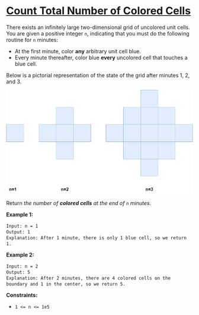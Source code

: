 [Count Total Number of Colored Cells](https://leetcode.com/problems/count-total-number-of-colored-cells)
===
There exists an infinitely large two-dimensional grid of uncolored unit cells. You are given a positive integer `n`,
indicating that you must do the following routine for `n` minutes:

* At the first minute, color **any** arbitrary unit cell blue.
* Every minute thereafter, color blue **every** uncolored cell that touches a blue cell.

Below is a pictorial representation of the state of the grid after minutes 1, 2, and 3.

![img.png](../bin/count_total_number_of_colored_cells/img.png)

Return _the number of **colored cells** at the end of `n` minutes_.

**Example 1:**

```text
Input: n = 1
Output: 1
Explanation: After 1 minute, there is only 1 blue cell, so we return 1.
```

**Example 2:**

```text
Input: n = 2
Output: 5
Explanation: After 2 minutes, there are 4 colored cells on the boundary and 1 in the center, so we return 5.
```

**Constraints:**

* `1 <= n <= 1e5`
